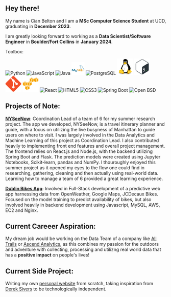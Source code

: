 ## Hey there! 
My name is Cian Belton and I am a **MSc Computer Science Student** at UCD, graduating in **December 2023**.

I am greatly looking forward to working as a **Data Scientist/Software Engineer** in **Boulder/Fort Collins** in **January 2024**.

Toolbox:
<p float="left">
  <img src="https://upload.wikimedia.org/wikipedia/commons/c/c3/Python-logo-notext.svg" alt="Python" width="40" height="40"/>
  <img src="https://upload.wikimedia.org/wikipedia/commons/9/99/Unofficial_JavaScript_logo_2.svg" alt="JavaScript" width="40" height="40"/>
  <img src="https://upload.wikimedia.org/wikipedia/en/3/30/Java_programming_language_logo.svg" alt="Java" width="40" height="40"/>
  <img src="https://raw.githubusercontent.com/devicons/devicon/master/icons/mysql/mysql-original-wordmark.svg" alt="MySQL" width="40" height="40"/>
  <img src="https://upload.wikimedia.org/wikipedia/commons/2/29/Postgresql_elephant.svg" alt="PostgreSQL" width="40" height="40"/>
  <img src="https://github.com/devicons/devicon/blob/master/icons/linux/linux-original.svg" alt="Linux Logo" width="50" height="50"/>
  <img src="https://github.com/devicons/devicon/blob/master/icons/bash/bash-original.svg" alt="Bash Logo" width="50" height="50"/>
  <img src="https://github.com/devicons/devicon/blob/master/icons/git/git-original.svg" alt="Git Logo" width="50" height="50"/>
  <img src="https://github.com/devicons/devicon/blob/master/icons/amazonwebservices/amazonwebservices-original.svg" alt="AWS Logo" width="50" height="50"/>
  <img src="https://upload.wikimedia.org/wikipedia/commons/a/a7/React-icon.svg" alt="React" width="40" height="40"/>
  <img src="https://upload.wikimedia.org/wikipedia/commons/6/61/HTML5_logo_and_wordmark.svg" alt="HTML5" width="40" height="40"/>
  <img src="https://upload.wikimedia.org/wikipedia/commons/d/d5/CSS3_logo_and_wordmark.svg" alt="CSS3" width="40" height="40"/>
  <img src="https://upload.wikimedia.org/wikipedia/commons/4/44/Spring_Framework_Logo_2018.svg" alt="Spring Boot" width="40" height="40"/>
  <img src="https://www.openbsd.org/images/blowfish-notext.jpg" alt="Open BSD" width="40" height="40"/>
</p>

## Projects of Note:
**<a href="https://github.com/Fei117117/NYSeeNow">NYSeeNow</a>**: Coordination Lead of a team of 6 for my summer research project. The app we developed, NYSeeNow, is a travel itinerary planner and guide, with a focus on utilizing the live busyness of Manhattan to guide users on where to visit. I was largely involved in the Data Analytics and Machine Learning of this project as Coordination Lead. I also contributed heavily to implementing front end features and overall project management. The frontend relies on React.js and Node.js, with the backend utilizing Spring Boot and Flask. The prediction models were created using Jupyter Notebooks, Scikit-learn, pandas and NumPy.
I thouroughly enjoyed this summer project as it opened my eyes to the flow one could find in researching, gathering, cleaning and then actually using real-world data. Learning how to manage a team of 6 provided a great learning experience.

**<a href="https://github.com/keyinb/dublinbikes">Dublin Bikes App</a>**: Involved in Full-Stack development of a predictive web app harnessing data from OpenWeather, Google Maps, JCDecaux Bikes. Focused on the model training to predict availability of bikes, but also involved heavily in backend development using Javascript, MySQL, AWS, EC2 and Nginx.

## Current Careeer Aspiration:
My dream job would be working on the Data Team of a company like <a href="https://www.alltrails.com/careers/#open-positions">All Trails</a> or <a href="https://www.ascendanalytics.com/">Ascend Analytics</a>, as this combines my passion for the outdoors and adventure with collecting, processing and utilizng real world data that has a **positive impact** on people's lives!

## Current Side Project:
Writing my own <a href="https://cianbelton.com/">personal website</a> from scratch, taking inspiration from <a href="https://sive.rs/ti">Derek Sivers</a> to be technologically independent.
